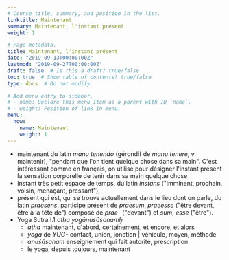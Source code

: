 ```yaml
---
# Course title, summary, and position in the list.
linktitle: Maintenant
summary: Maintenant, l'instant présent
weight: 1

# Page metadata.
title: Maintenant, l'instant présent
date: "2019-09-13T00:00:00Z"
lastmod: "2019-09-27T00:00:00Z"
draft: false  # Is this a draft? true/false
toc: true  # Show table of contents? true/false
type: docs  # Do not modify.

# Add menu entry to sidebar.
# - name: Declare this menu item as a parent with ID `name`.
# - weight: Position of link in menu.
menu:
  now:
    name: Maintenant
    weight: 1
---
```


* maintenant
du latin _manu tenendo_ (gérondif de _manu tenere_, v. maintenir),
"pendant que l'on tient quelque chose dans sa main".
C'est intéressant comme en français, on utilise pour désigner l'instant présent
la sensation corporelle de tenir dans sa main quelque chose
* instant
très petit espace de temps, du latin _instans_
("imminent, prochain, voisin, menaçant, pressant"),
* présent
qui est, qui se trouve actuellement dans le lieu dont on parle,
du latin _praesens_, participe présent de _praesum_, _praeesse_ ("être devant,
être à la tête de") composé de _prae_- ("devant") et _sum_, _esse_ ("être").
* Yoga Sutra I.1 _atha yogānuśāsanamḥ_
  * _atha_ maintenant, d'abord, certainement, et encore, et alors
  * _yoga_ de _YUG-_ contact, union, jonction | véhicule, moyen, méthode
  * _anuśāsanam_ enseignement qui fait autorité, prescription
  * le yoga, depuis toujours, maintenant


